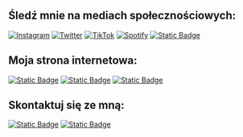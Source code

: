 ## Śledź mnie na mediach społecznościowych:
[![Instagram](https://img.shields.io/badge/Instagram-lkmsky?style=flat&logo=instagram&logoColor=white&labelColor=%23F56040&color=%23232b2b)](https://www.instagram.com/TWOJ-NICK/)
[![Twitter](https://img.shields.io/badge/Twitter-lkmsky?style=flat&logo=twitter&logoColor=white&labelColor=%231da1f2&color=%23232b2b)](https://twitter.com/TWOJ-NICK/)
[![TikTok](https://img.shields.io/badge/TikTok-lkmsky?style=flat&logo=tiktok&logoColor=white&labelColor=%23ff0050&color=%23232b2b)](https://www.tiktok.com/@TWOJ-NICK/)
[![Spotify](https://img.shields.io/badge/Spotify-lkmsky?style=flat&logo=spotify&logoColor=white&labelColor=%231DB954&color=%23232b2b)](https://www.tiktok.com/@TWOJ-NICK/)
[![Static Badge](https://img.shields.io/badge/Serwer%20Discord-lkmsky?style=flat&logo=discord&logoColor=white&labelColor=7289da&color=%23232b2b)](https://www.tiktok.com/@TWOJ-NICK/)

## Moja strona internetowa:
[![Static Badge](https://img.shields.io/badge/Strona-lkmsky?style=flat&logo=google-chrome&logoColor=white&labelColor=FFCD46&color=%23232b2b)](https://lkmsky.online/)
[![Static Badge](https://img.shields.io/badge/HTML5-lkmsky?style=flat&logo=html5&logoColor=white&labelColor=%23e34f26&color=%23e34f26)](https://lkmsky.online/)
[![Static Badge](https://img.shields.io/badge/CSS3-lkmsky?style=flat&logo=css3&logoColor=white&labelColor=%232d53e5&color=%232d53e5)](https://lkmsky.online/)

## Skontaktuj się ze mną:
[![Static Badge](https://img.shields.io/badge/Mail-lkmsky?style=flat&logo=gmail&logoColor=white&labelColor=%23e50000&color=%23232b2b)](mailto:twoj@email.com)
[![Static Badge](https://img.shields.io/badge/Profil%20Discord-lkmsky?style=flat&logo=discord&logoColor=white&labelColor=7289da&color=%23232b2b)](https://discord.gg/TWOJ-SERWER)
